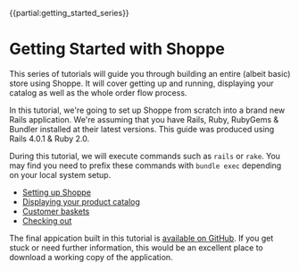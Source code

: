 {{partial:getting_started_series}}

# Getting Started with Shoppe

This series of tutorials will guide you through building an entire (albeit basic) store
using Shoppe. It will cover getting up and running, displaying your catalog as well as
the whole order flow process.

In this tutorial, we're going to set up Shoppe from scratch into a brand new 
Rails application. We're assuming that you have Rails, Ruby, RubyGems & Bundler
installed at their latest versions. This guide was produced using Rails 4.0.1 & Ruby 2.0.

During this tutorial, we will execute commands such as `rails` or `rake`. You may find
you need to prefix these commands with `bundle exec` depending on your local system
setup.

* [Setting up Shoppe](setting-up)
* [Displaying your product catalog](products)
* [Customer baskets](baskets)
* [Checking out](checking-out)

The final appication built in this tutorial is [available on GitHub](https://github.com/tryshoppe/getting-started-tutorial).
If you get stuck or need further information, this would be an excellent place to
download a working copy of the application.
